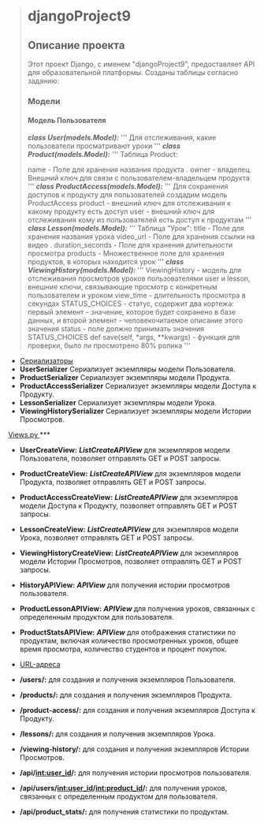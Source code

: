 > # djangoProject9
>
> ## Описание проекта
>
> Этот проект Django, с именем "djangoProject9", предоставляет API для образовательной платформы. Созданы таблицы согласно заданию:
>
> ### Модели
>
> #### Модель Пользователя
>
> ***class User(models.Model):***
>    '''
>    Для отслеживания, какие пользователи просматривают уроки
>    '''
> ***class Product(models.Model):***
>    '''
>    Таблица Product:
>
>    name - Поле для хранения названия продукта .
>    owner - владелец. Внешний ключ для связи с пользователем-владельцем продукта
>    '''
> ***class ProductAccess(models.Model):***
>   '''
>    Для сохранения доступов к продукту для пользователей создадим модель ProductAccess
>    product - внешний ключ для отслеживания к какому продукту есть доступ
>    user - внешний ключ для отслеживания кому из пользователей есть доступ к продуктам
>    '''
> ***class Lesson(models.Model):***
>    '''
>    Таблица "Урок":
>    title - Поле для хранения названия урока
>    video_url - Поле для хранения ссылки на видео .
>    duration_seconds - Поле для хранения длительности просмотра
>    products - Множественное поле для хранения продуктов, в которых находится урок
>    '''
> ***class ViewingHistory(models.Model):***
>    '''
>    ViewingHistory - модель для отслеживания  просмотров уроков пользователями
>    user и lesson, внешние ключи, связывающие просмотр с конкретным пользователем и уроком
>    view_time - длительность просмотра в секундах
>    STATUS_CHOICES - статус, содержит два кортежа: первый элемент - значение, которое будет сохранено в базе данных, и второй элемент - человекочитаемое описание этого значения
>    status - поле должно принимать значения STATUS_CHOICES
>    def save(self, *args, **kwargs) - функция для проверки, было ли просмотрено 80% ролика
>    '''

+ <u> Сериализаторы </u> 
+ **UserSerializer** Сериализует экземпляры модели Пользователя.
+ **ProductSerializer** Сериализует экземпляры модели Продукта.
+ **ProductAccessSerializer** Сериализует экземпляры модели Доступа к Продукту.
+ **LessonSerializer** Сериализует экземпляры модели Урока.
+ **ViewingHistorySerializer** Сериализует экземпляры модели Истории Просмотров.

<u> Views.py </u> ***
+ **UserCreateView:** ___ListCreateAPIView___ для экземпляров модели Пользователя, позволяет отправлять GET и POST запросы.
+ **ProductCreateView:** ___ListCreateAPIView___ для экземпляров модели Продукта, позволяет отправлять GET и POST запросы.
+ **ProductAccessCreateView:** ___ListCreateAPIView___ для экземпляров модели Доступа к Продукту, позволяет отправлять GET и POST запросы.
+ **LessonCreateView:** ___ListCreateAPIView___ для экземпляров модели Урока, позволяет отправлять GET и POST запросы.
+ **ViewingHistoryCreateView:** ___ListCreateAPIView___ для экземпляров модели Истории Просмотров, позволяет отправлять GET и POST запросы.
+ **HistoryAPIView:** ___APIView___ для получения истории просмотров пользователя.
+ **ProductLessonAPIView:** ___APIView___ для получения уроков, связанных с определенным продуктом для пользователя.
+ **ProductStatsAPIView:** ___APIView___ для отображения статистики по продуктам, включая количество просмотренных уроков, общее время просмотра, количество студентов и процент покупок.

+ <u>URL-адреса</u> 
+ **/users/:**  для создания и получения экземпляров Пользователя.
+ **/products/:**  для создания и получения экземпляров Продукта.
+ **/product-access/:**  для создания и получения экземпляров Доступа к Продукту.
+ **/lessons/:**  для создания и получения экземпляров Урока.
+ **/viewing-history/:**  для создания и получения экземпляров Истории Просмотров.
+ **/api/<int:user_id>/:** для получения истории просмотров пользователя.
+ **/api/users/<int:user_id>/<int:product_id>/:** для получения уроков, связанных с определенным продуктом для пользователя.
+ **/api/product_stats/:**  для получения статистики по продуктам.
